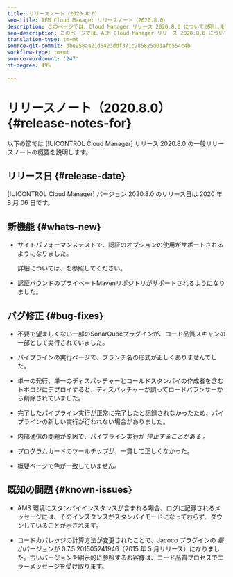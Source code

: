 ```yaml
---
title: リリースノート（2020.8.0）
seo-title: AEM Cloud Manager リリースノート（2020.8.0）
description: このページでは、Cloud Manager リリース 2020.8.0 について説明します。
seo-description: このページでは、AEM Cloud Manager リリース 2020.8.0 について説明します。
translation-type: tm+mt
source-git-commit: 3be958aa21d5423ddf371c286825d01afd554c4b
workflow-type: tm+mt
source-wordcount: '247'
ht-degree: 49%

---
```


# リリースノート（2020.8.0） {#release-notes-for}

以下の節では [!UICONTROL Cloud Manager] リリース 2020.8.0 の一般リリースノートの概要を説明します。

## リリース日 {#release-date}

[!UICONTROL Cloud Manager] バージョン 2020.8.0 のリリース日は 2020 年 8 月 06 日です。

## 新機能 {#whats-new}

* サイトパフォーマンステストで、認証のオプションの使用がサポートされるようになりました。

   詳細については、を参照してください。

* 認証バウンドのプライベートMavenリポジトリがサポートされるようになりました。

## バグ修正 {#bug-fixes}

* 不要で望ましくない一部のSonarQubeプラグインが、コード品質スキャンの一部として実行されていました。

* パイプラインの実行ページで、ブランチ名の形式が正しくありませんでした。

* 単一の発行、単一のディスパッチャーとコールドスタンバイの作成者を含むトポロジにデプロイすると、ディスパッチャーが誤ってロードバランサーから削除されていました。

* 完了したパイプライン実行が正常に完了したと記録されなかったため、パイプラインの新しい実行が行われない場合がありました。

* 内部通信の問題が原因で、パイプライン実行が *停止することがある* 。

* プログラムカードのツールチップが、一貫して正しくなかった。

* 概要ページで色が一致していません。

## 既知の問題 {#known-issues}

* AMS 環境にスタンバイインスタンスが含まれる場合、ログに記録されるメッセージには、そのインスタンスがスタンバイモードになっておらず、ダウンしていることが示されます。

* コードカバレッジの計算方法が変更されたことで、Jacoco プラグインの _最小_&#x200B;バージョンが 0.7.5.201505241946（2015 年 5 月リリース）になりました。古いバージョンを明示的に参照するお客様は、コード品質プロセスでエラーメッセージを受け取ります。
